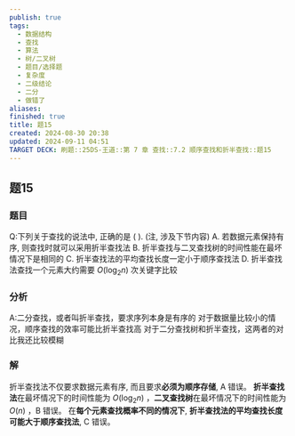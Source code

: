 ```yaml
---
publish: true
tags:
  - 数据结构
  - 查找
  - 算法
  - 树/二叉树
  - 题目/选择题
  - 复杂度
  - 二级结论
  - 二分
  - 做错了
aliases: 
finished: true
title: 题15
created: 2024-08-30 20:38
updated: 2024-09-11 04:51
TARGET DECK: 刷题::25DS-王道::第 7 章 查找::7.2 顺序查找和折半查找::题15
---
```

## 题15
### 题目
Q:下列关于查找的说法中, 正确的是 ( ). (注, 涉及下节内容)
A. 若数据元素保持有序, 则查找时就可以采用折半查找法
B. 折半查找与二叉查找树的时间性能在最坏情况下是相同的
C. 折半查找法的平均查找长度一定小于顺序查找法
D. 折半查找法查找一个元素大约需要 $O\left( {{\log }_{2}n}\right)$ 次关键字比较
### 分析
A:二分查找，或者叫折半查找，要求序列本身是有序的
对于数据量比较小的情况，顺序查找的效率可能比折半查找高
对于二分查找树和折半查找，这两者的对比我还比较模糊
### 解
折半查找法不仅要求数据元素有序, 而且要求**必须为顺序存储**, A 错误。
**折半查找法**在最坏情况下的时间性能为 $O\left( {{\log }_{2}n}\right)$ ，**二叉查找树**在最坏情况下的时间性能为 $O\left( n\right)$ ，B 错误。
在**每个元素查找概率不同的情况下**, **折半查找法的平均查找长度可能大于顺序查找法**, C 错误。
<!--ID: 1726632849719-->



